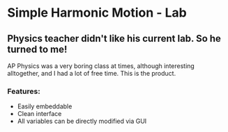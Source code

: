 # Simple Harmonic Motion - Lab
## Physics teacher didn't like his current lab. So he turned to me!
AP Physics was a very boring class at times, although interesting alltogether, and I had a lot of free time.
This is the product.
### Features:
- Easily embeddable
- Clean interface
- All variables can be directly modified via GUI

